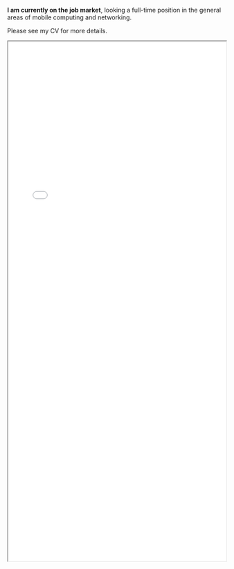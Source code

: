 <!--
.. title: Curriculum Vitae - Danh Nguyen
.. slug: cv
.. date: 2017-01-09 00:50:29 UTC-05:00
.. tags: 
.. category: 
.. link: 
.. description: 
.. type: text
-->

**I am currently on the job market**, looking a full-time position
in the general areas of mobile computing and networking.
<!-- -->
Please see my CV for more details.

<iframe src="/pdfs/Danh_Nguyen_CV_10_2016.pdf" width="100%" height="1200em"></iframe>

